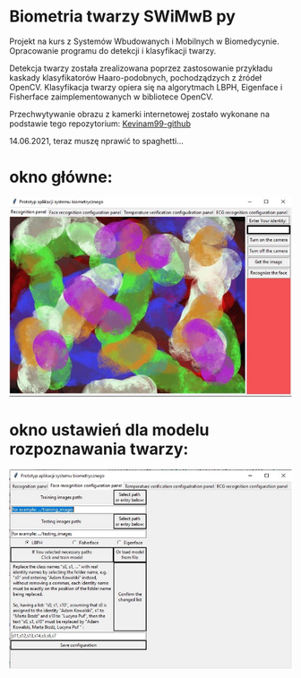 # Biometria twarzy SWiMwB py
Projekt na kurs z Systemów Wbudowanych i Mobilnych w Biomedycynie. Opracowanie programu do detekcji i klasyfikacji twarzy.

Detekcja twarzy została zrealizowana poprzez zastosowanie przykładu kaskady klasyfikatorów Haaro-podobnych, pochodządzych z źródeł OpenCV.
Klasyfikacja twarzy opiera się na algorytmach LBPH, Eigenface i Fisherface zaimplementowanych w bibliotece OpenCV.

Przechwytywanie obrazu z kamerki internetowej zostało wykonane na podstawie tego repozytorium: [Kevinam99-github](https://github.com/kevinam99/capturing-images-from-webcam-using-opencv-python)

14.06.2021, teraz muszę nprawić to spaghetti...

# okno główne:
![](readme/framev3.JPG)
# okno ustawień dla modelu rozpoznawania twarzy:
![](readme/framev3_fac.JPG)
